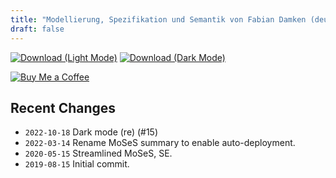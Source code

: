 ```yaml
---
title: "Modellierung, Spezifikation und Semantik von Fabian Damken (deutsch)"
draft: false
---
```


[![Download (Light Mode)](/download.png)](moses-summary.pdf)
[![Download (Dark Mode)](/download-dark.png)](moses-summary-dark.pdf)

[![Buy Me a Coffee](/kofi.png)](https://ko-fi.com/fdamken)

## Recent Changes
- `2022-10-18` Dark mode (re) (#15)
- `2022-03-14` Rename MoSeS summary to enable auto-deployment.
- `2020-05-15` Streamlined MoSeS, SE.
- `2019-08-15` Initial commit.
